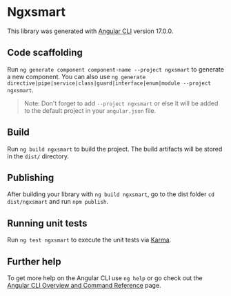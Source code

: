 # Ngxsmart

This library was generated with [Angular CLI](https://github.com/angular/angular-cli) version 17.0.0.

## Code scaffolding

Run `ng generate component component-name --project ngxsmart` to generate a new component. You can also use `ng generate directive|pipe|service|class|guard|interface|enum|module --project ngxsmart`.
> Note: Don't forget to add `--project ngxsmart` or else it will be added to the default project in your `angular.json` file. 

## Build

Run `ng build ngxsmart` to build the project. The build artifacts will be stored in the `dist/` directory.

## Publishing

After building your library with `ng build ngxsmart`, go to the dist folder `cd dist/ngxsmart` and run `npm publish`.

## Running unit tests

Run `ng test ngxsmart` to execute the unit tests via [Karma](https://karma-runner.github.io).

## Further help

To get more help on the Angular CLI use `ng help` or go check out the [Angular CLI Overview and Command Reference](https://angular.io/cli) page.

